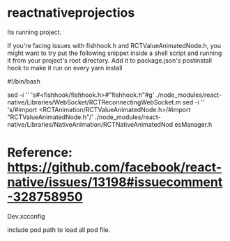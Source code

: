 # reactnativeprojectios


Its running project.


If you're facing issues with fishhook.h and RCTValueAnimatedNode.h, you might want to try put the following snippet inside a shell script and running it from your project's root directory. Add it to package.json's postinstall hook to make it run on every yarn install


#!/bin/bash

sed -i '' 's#<fishhook/fishhook.h>#\"fishhook.h\"#g' ./node_modules/react- native/Libraries/WebSocket/RCTReconnectingWebSocket.m sed -i '' 's/#import <RCTAnimation\/RCTValueAnimatedNode.h>/#import \"RCTValueAnimatedNode.h\"/' ./node_modules/react- native/Libraries/NativeAnimation/RCTNativeAnimatedNod esManager.h

# Reference: https://github.com/facebook/react-native/issues/13198#issuecomment-328758950



Dev.xcconfig

include pod path to load all pod file.
